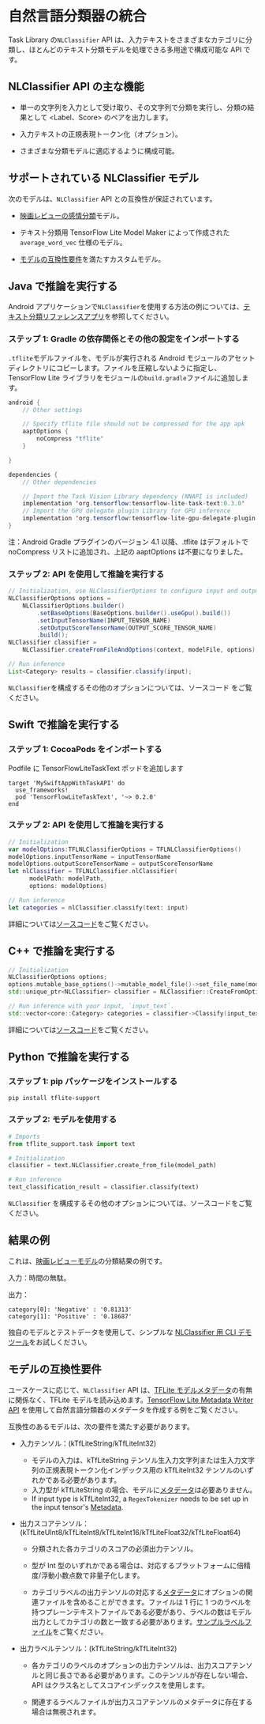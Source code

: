 # 自然言語分類器の統合

Task Library の`NLClassifier` API は、入力テキストをさまざまなカテゴリに分類し、ほとんどのテキスト分類モデルを処理できる多用途で構成可能な API です。

## NLClassifier API の主な機能

- 単一の文字列を入力として受け取り、その文字列で分類を実行し、分類の結果として &lt;Label、Score&gt; のペアを出力します。

- 入力テキストの正規表現トークン化（オプション）。

- さまざまな分類モデルに適応するように構成可能。

## サポートされている NLClassifier モデル

次のモデルは、`NLClassifier` API との互換性が保証されています。

- <a href="../../examples/text_classification/overview">映画レビューの感情分類</a>モデル。

- <a>テキスト分類用 TensorFlow Lite Model Maker </a>によって作成された <code>average_word_vec</code> 仕様のモデル。

- [モデルの互換性要件](#model-compatibility-requirements)を満たすカスタムモデル。

## Java で推論を実行する

Android アプリケーションで`NLClassifier`を使用する方法の例については、[テキスト分類リファレンスアプリ](https://github.com/tensorflow/examples/blob/master/lite/examples/text_classification/android/lib_task_api/src/main/java/org/tensorflow/lite/examples/textclassification/client/TextClassificationClient.java)を参照してください。

### ステップ 1: Gradle の依存関係とその他の設定をインポートする

`.tflite`モデルファイルを、モデルが実行される Android モジュールのアセットディレクトリにコピーします。ファイルを圧縮しないように指定し、TensorFlow Lite ライブラリをモジュールの`build.gradle`ファイルに追加します。

```java
android {
    // Other settings

    // Specify tflite file should not be compressed for the app apk
    aaptOptions {
        noCompress "tflite"
    }

}

dependencies {
    // Other dependencies

    // Import the Task Vision Library dependency (NNAPI is included)
    implementation 'org.tensorflow:tensorflow-lite-task-text:0.3.0'
    // Import the GPU delegate plugin Library for GPU inference
    implementation 'org.tensorflow:tensorflow-lite-gpu-delegate-plugin:0.3.0'
}
```

注：Android Gradle プラグインのバージョン 4.1 以降、.tflite はデフォルトで noCompress リストに追加され、上記の aaptOptions は不要になりました。

### ステップ 2: API を使用して推論を実行する

```java
// Initialization, use NLClassifierOptions to configure input and output tensors
NLClassifierOptions options =
    NLClassifierOptions.builder()
        .setBaseOptions(BaseOptions.builder().useGpu().build())
        .setInputTensorName(INPUT_TENSOR_NAME)
        .setOutputScoreTensorName(OUTPUT_SCORE_TENSOR_NAME)
        .build();
NLClassifier classifier =
    NLClassifier.createFromFileAndOptions(context, modelFile, options);

// Run inference
List<Category> results = classifier.classify(input);
```

`NLClassifier`を構成するその他のオプションについては、<a>ソースコード</a> をご覧ください。

## Swift で推論を実行する

### ステップ 1: CocoaPods をインポートする

Podfile に TensorFlowLiteTaskText ポッドを追加します

```
target 'MySwiftAppWithTaskAPI' do
  use_frameworks!
  pod 'TensorFlowLiteTaskText', '~> 0.2.0'
end
```

### ステップ 2: API を使用して推論を実行する

```swift
// Initialization
var modelOptions:TFLNLClassifierOptions = TFLNLClassifierOptions()
modelOptions.inputTensorName = inputTensorName
modelOptions.outputScoreTensorName = outputScoreTensorName
let nlClassifier = TFLNLClassifier.nlClassifier(
      modelPath: modelPath,
      options: modelOptions)

// Run inference
let categories = nlClassifier.classify(text: input)
```

詳細については[ソースコード](https://github.com/tensorflow/tflite-support/blob/master/tensorflow_lite_support/cc/task/text/nlclassifier/nl_classifier.h)をご覧ください。

## C++ で推論を実行する

```c++
// Initialization
NLClassifierOptions options;
options.mutable_base_options()->mutable_model_file()->set_file_name(model_path);
std::unique_ptr<NLClassifier> classifier = NLClassifier::CreateFromOptions(options).value();

// Run inference with your input, `input_text`.
std::vector<core::Category> categories = classifier->Classify(input_text);
```

詳細については[ソースコード](https://github.com/tensorflow/tflite-support/blob/master/tensorflow_lite_support/cc/task/text/nlclassifier/nl_classifier.h)をご覧ください。

## Python で推論を実行する

### ステップ 1: pip パッケージをインストールする

```
pip install tflite-support
```

### ステップ 2: モデルを使用する

```python
# Imports
from tflite_support.task import text

# Initialization
classifier = text.NLClassifier.create_from_file(model_path)

# Run inference
text_classification_result = classifier.classify(text)
```

<code>NLClassifier</code> を構成するその他のオプションについては、<a>ソースコード</a>をご覧ください。

## 結果の例

これは、[映画レビューモデル](https://www.tensorflow.org/lite/examples/text_classification/overview)の分類結果の例です。

入力：時間の無駄。

出力：

```
category[0]: 'Negative' : '0.81313'
category[1]: 'Positive' : '0.18687'
```

独自のモデルとテストデータを使用して、シンプルな [NLClassifier 用 CLI デモツール](https://github.com/tensorflow/tflite-support/blob/master/tensorflow_lite_support/examples/task/text/desktop/README.md#nlclassifier)をお試しください。

## モデルの互換性要件

ユースケースに応じて、`NLClassifier` API は、[TFLite モデルメタデータ](../../models/convert/metadata)の有無に関係なく、TFLite モデルを読み込めます。[TensorFlow Lite Metadata Writer API](../../models/convert/metadata_writer_tutorial.ipynb#nl_classifiers) を使用して自然言語分類器のメタデータを作成する例をご覧ください。

互換性のあるモデルは、次の要件を満たす必要があります。

- 入力テンソル：(kTfLiteString/kTfLiteInt32)

    - モデルの入力は、kTfLiteString テンソル生入力文字列または生入力文字列の正規表現トークン化インデックス用の kTfLiteInt32 テンソルのいずれかである必要があります。
    - 入力型が kTfLiteString の場合、モデルに[メタデータ](../../models/convert/metadata)は必要ありません。
    - If input type is kTfLiteInt32, a `RegexTokenizer` needs to be set up in the input tensor's [Metadata](https://www.tensorflow.org/lite/models/convert/metadata_writer_tutorial#natural_language_classifiers).

- 出力スコアテンソル：(kTfLiteUInt8/kTfLiteInt8/kTfLiteInt16/kTfLiteFloat32/kTfLiteFloat64)

    - 分類された各カテゴリのスコアの必須出力テンソル。

    - 型が Int 型のいずれかである場合は、対応するプラットフォームに倍精度/浮動小数点数で非量子化します。

    - カテゴリラベルの出力テンソルの対応する[メタデータ](../../models/convert/metadata)にオプションの関連ファイルを含めることができます。ファイルは 1 行に 1 つのラベルを持つプレーンテキストファイルである必要があり、ラベルの数はモデル出力としてカテゴリの数と一致する必要があります。[サンプルラベルファイル](https://github.com/tensorflow/tflite-support/blob/master/tensorflow_lite_support/metadata/python/tests/testdata/nl_classifier/labels.txt)をご覧ください。

- 出力ラベルテンソル：(kTfLiteString/kTfLiteInt32)

    - 各カテゴリのラベルのオプションの出力テンソルは、出力スコアテンソルと同じ長さである必要があります。このテンソルが存在しない場合、API はクラス名としてスコアインデックスを使用します。

    - 関連するラベルファイルが出力スコアテンソルのメタデータに存在する場合は無視されます。
